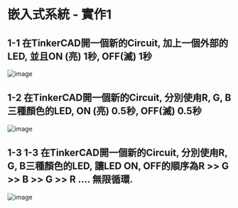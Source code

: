 # 嵌入式系統 - 實作1


## 1-1 在TinkerCAD開一個新的Circuit, 加上一個外部的LED, 並且ON (亮) 1秒, OFF(滅) 1秒

![image](https://user-images.githubusercontent.com/89304181/131237690-49110024-45a5-4b3c-892f-008bce93192d.png)

## 1-2 在TinkerCAD開一個新的Circuit, 分別使甪R, G, B三種顏色的LED, ON (亮) 0.5秒, OFF(滅) 0.5秒

![image](https://user-images.githubusercontent.com/89304181/131237989-75972a8a-0e43-4125-84f4-02b1fab19e0c.png)

## 1-3 1-3 在TinkerCAD開一個新的Circuit, 分別使甪R, G, B三種顏色的LED, 讓LED ON, OFF的順序為R >> G >> B >> G >> R .... 無限循環.

![image](https://user-images.githubusercontent.com/89304181/131237993-0b10a552-65e0-486b-b50d-5f1f504d9bd2.png)
